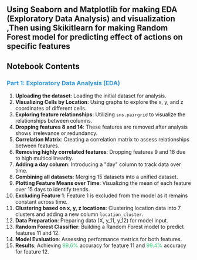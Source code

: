 ## Using Seaborn and Matplotlib for making EDA (Exploratory Data Analysis) and visualization ,Then using Skikitlearn for making Random Forest model for predicting effect of actions on specific features

## **Notebook Contents**

### <span style="color:#3498db;">Part 1: Exploratory Data Analysis (EDA)</span>
1. **Uploading the dataset**: Loading the initial dataset for analysis.
2. **Visualizing Cells by Location**: Using graphs to explore the x, y, and z coordinates of different cells.
3. **Exploring feature relationships**: Utilizing `sns.pairgrid` to visualize the relationships between columns.
4. **Dropping features 8 and 14**: These features are removed after analysis shows irrelevance or redundancy.
5. **Correlation Matrix**: Creating a correlation matrix to assess relationships between features.
6. **Removing highly correlated features**: Dropping features 9 and 18 due to high multicollinearity.
7. **Adding a day column**: Introducing a "day" column to track data over time.
8. **Combining all datasets**: Merging 15 datasets into a unified dataset.
9. **Plotting Feature Means over Time**: Visualizing the mean of each feature over 15 days to identify trends.
10. **Excluding Feature 1**: Feature 1 is excluded from the model as it remains constant across time.
11. **Clustering based on x, y, z locations**: Clustering location data into 7 clusters and adding a new column `location_cluster`.
12. **Data Preparation**: Preparing data (X, y_11, y_12) for model input.
13. **Random Forest Classifier**: Building a Random Forest model to predict features 11 and 12.
14. **Model Evaluation**: Assessing performance metrics for both features.
15. **Results**: Achieving <span style="color:#2ecc71;">99.6%</span> accuracy for feature 11 and <span style="color:#2ecc71;">99.4%</span> accuracy for feature 12.


